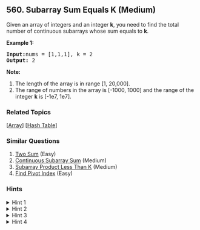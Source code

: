 <!--|This file generated by command(leetcode description); DO NOT EDIT.    |-->
<!--+----------------------------------------------------------------------+-->
<!--|@author    Openset <openset.wang@gmail.com>                           |-->
<!--|@link      https://github.com/openset                                 |-->
<!--|@home      https://github.com/openset/leetcode                        |-->
<!--+----------------------------------------------------------------------+-->

## 560. Subarray Sum Equals K (Medium)

<p>Given an array of integers and an integer <b>k</b>, you need to find the total number of continuous subarrays whose sum equals to <b>k</b>.</p>

<p><b>Example 1:</b><br />
<pre>
<b>Input:</b>nums = [1,1,1], k = 2
<b>Output:</b> 2
</pre>
</p>

<p><b>Note:</b><br>
<ol>
<li>The length of the array is in range [1, 20,000].</li>
<li>The range of numbers in the array is [-1000, 1000] and the range of the integer <b>k</b> is [-1e7, 1e7].</li>
</ol>
</p>

### Related Topics
  [[Array](https://github.com/openset/leetcode/tree/master/tag/array/README.md)]
  [[Hash Table](https://github.com/openset/leetcode/tree/master/tag/hash-table/README.md)]

### Similar Questions
  1. [Two Sum](https://github.com/openset/leetcode/tree/master/problems/two-sum) (Easy)
  1. [Continuous Subarray Sum](https://github.com/openset/leetcode/tree/master/problems/continuous-subarray-sum) (Medium)
  1. [Subarray Product Less Than K](https://github.com/openset/leetcode/tree/master/problems/subarray-product-less-than-k) (Medium)
  1. [Find Pivot Index](https://github.com/openset/leetcode/tree/master/problems/find-pivot-index) (Easy)

### Hints
<details>
<summary>Hint 1</summary>
Will Brute force work here? Try to optimize it.
</details>
<details>
<summary>Hint 2</summary>
Can we optimize it by using some extra space?
</details>
<details>
<summary>Hint 3</summary>
What about storing sum frequencies in a hash table? Will it be useful?
</details>
<details>
<summary>Hint 4</summary>
sum(i,j)=sum(0,j)-sum(0,i), where sum(i,j) represents the sum of all the elements from index i to j-1.

Can we use this property to optimize it.
</details>
